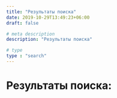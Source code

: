 ```yaml
---
title: "Результаты поиска"
date: 2019-10-29T13:49:23+06:00
draft: false

# meta description
description: "Результаты поиска"

# type
type : "search"
---
```



# Результаты поиска:
